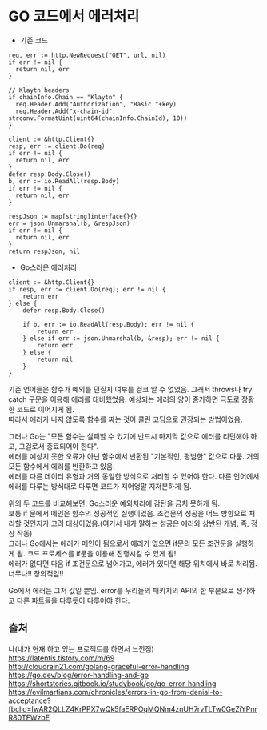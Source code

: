 # GO 코드에서 에러처리  
* 기존 코드  
```
req, err := http.NewRequest("GET", url, nil)
if err != nil {
  return nil, err
}

// Klaytn headers
if chainInfo.Chain == "Klaytn" {
  req.Header.Add("Authorization", "Basic "+key)
  req.Header.Add("x-chain-id", strconv.FormatUint(uint64(chainInfo.ChainId), 10))
}

client := &http.Client{}
resp, err := client.Do(req)
if err != nil {
  return nil, err
}
defer resp.Body.Close()
b, err := io.ReadAll(resp.Body)
if err != nil {
  return nil, err
}

respJson := map[string]interface{}{}
err = json.Unmarshal(b, &respJson)
if err != nil {
  return nil, err
}
return respJson, nil
```  

* Go스러운 에러처리  
```
client := &http.Client{}
if resp, err := client.Do(req); err != nil {
	return err
} else {
	defer resp.Body.Close()

	if b, err := io.ReadAll(resp.Body); err != nil {
		return err
	} else if err := json.Unmarshal(b, &resp); err != nil {
		return err
	} else {
		return nil
	}
}
```  
기존 언어들은 함수가 예외를 던질지 여부를 결코 알 수 없었음. 그래서 throws나 try catch 구문을 이용해 에러를 대비했었음. 예상되는 에러의 양이 증가하면 극도로 장황한 코드로 이어지게 됨.  
따라서 에러가 나지 않도록 함수를 짜는 것이 클린 코딩으로 권장되는 방법이었음.  

그러나 Go는 "모든 함수는 실패할 수 있기에 반드시 마지막 값으로 에러를 리턴해야 하고, 그걸로서 종료되어야 한다".  
에러를 예상치 못한 오류가 아닌 함수에서 반환된 "기본적인, 평범한" 값으로 다룸. 거의 모든 함수에서 에러를 반환하고 있음.  
에러를 다른 데이터 유형과 거의 동일한 방식으로 처리할 수 있어야 한다. 다른 언어에서 에러를 다루는 방식대로 다루면 코드가 저어엉말 지저분하게 됨.  

위의 두 코드를 비교해보면, Go스러운 예외처리에 감탄을 금치 못하게 됨.  
보통 if 문에서 메인은 함수의 성공적인 실행이었음. 조건문의 성공을 어느 방향으로 처리할 것인지가 고려 대상이었음.(여기서 내가 말하는 성공은 에러와 상반된 개념, 즉, 정상 작동)  
그러나 Go에서는 에러가 메인이 됨으로서 에러가 없으면 if문의 모든 조건문을 실행하게 됨. 코드 프로세스를 if문을 이용해 진행시킬 수 있게 됨!  
에러가 없다면 다음 if 조건문으로 넘어가고, 에러가 있다면 해당 위치에서 바로 처리됨. 너무나!! 창의적임!!  

Go에서 에러는 그저 값일 뿐임. error를 우리들의 패키지의 API의 한 부분으로 생각하고 다른 파트들을 다루듯이 다루어야 한다.  





## 출처  
나(내가 현재 하고 있는 프로젝트를 하면서 느낀점)  
https://latentis.tistory.com/m/69  
http://cloudrain21.com/golang-graceful-error-handling  
https://go.dev/blog/error-handling-and-go  
https://shortstories.gitbook.io/studybook/go/go-error-handling  
https://evilmartians.com/chronicles/errors-in-go-from-denial-to-acceptance?fbclid=IwAR2QLLZ4KrPPX7wQk5faERPOqMQNm4znUH7rvTLTw0GeZiYPnrR80TFWzbE  


